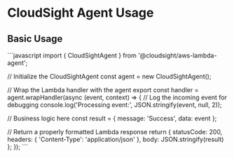 # CloudSight Agent Usage

## Basic Usage

\`\`\`javascript
import { CloudSightAgent } from '@cloudsight/aws-lambda-agent';

// Initialize the CloudSightAgent
const agent = new CloudSightAgent();

// Wrap the Lambda handler with the agent
export const handler = agent.wrapHandler(async (event, context) => {
  // Log the incoming event for debugging
  console.log('Processing event:', JSON.stringify(event, null, 2));
  
  // Business logic here
  const result = { message: 'Success', data: event };
  
  // Return a properly formatted Lambda response
  return {
    statusCode: 200,
    headers: {
      'Content-Type': 'application/json'
    },
    body: JSON.stringify(result)
  };
});
\`\`\`
